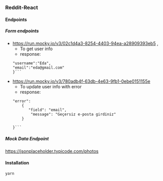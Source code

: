 ### Reddit-React

#### Endpoints
##### Form endpoints

* https://run.mocky.io/v3/02c1d4a3-8254-4403-94ea-a28909393eb5 , 
    * To get user info
    * response: 
    ``` {
    "username":"Eda",
    "email":"eda@gmail.com"
    }```

* https://run.mocky.io/v3/780adb4f-63db-4e63-9fb1-0ebe0151155e
    * To update user info with error 
    * response: 
    ``` {
    "error":
        {
           "field": "email",
            "message": "Geçersiz e-posta girdiniz"
        }
    
    }```
    
##### Mock Data Endpoint
https://jsonplaceholder.typicode.com/photos

#### Installation

    yarn
